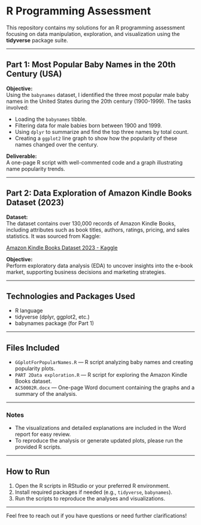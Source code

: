 # R Programming Assessment

This repository contains my solutions for an R programming assessment focusing on data manipulation, exploration, and visualization using the **tidyverse** package suite.

---

## Part 1: Most Popular Baby Names in the 20th Century (USA)

**Objective:**  
Using the `babynames` dataset, I identified the three most popular male baby names in the United States during the 20th century (1900-1999). The tasks involved:

- Loading the `babynames` tibble.
- Filtering data for male babies born between 1900 and 1999.
- Using `dplyr` to summarize and find the top three names by total count.
- Creating a `ggplot2` line graph to show how the popularity of these names changed over the century.

**Deliverable:**  
A one-page R script with well-commented code and a graph illustrating name popularity trends.

---

## Part 2: Data Exploration of Amazon Kindle Books Dataset (2023)

**Dataset:**  
The dataset contains over 130,000 records of Amazon Kindle Books, including attributes such as book titles, authors, ratings, pricing, and sales statistics. It was sourced from Kaggle:

[Amazon Kindle Books Dataset 2023 - Kaggle](https://www.kaggle.com/datasets/asaniczka/amazon-kindle-books-dataset-2023-130k-books/)

**Objective:**  
Perform exploratory data analysis (EDA) to uncover insights into the e-book market, supporting business decisions and marketing strategies.

---

## Technologies and Packages Used

- R language  
- tidyverse (dplyr, ggplot2, etc.)  
- babynames package (for Part 1)  

---

## Files Included

- `GGplotForPopularNames.R` — R script analyzing baby names and creating popularity plots.  
- `PART 2Data exploration.R` — R script for exploring the Amazon Kindle Books dataset.  
- `AC50002R.docx` — One-page Word document containing the graphs and a summary of the analysis.  

---

### Notes

- The visualizations and detailed explanations are included in the Word report for easy review.  
- To reproduce the analysis or generate updated plots, please run the provided R scripts.  

---

## How to Run

1. Open the R scripts in RStudio or your preferred R environment.  
2. Install required packages if needed (e.g., `tidyverse`, `babynames`).  
3. Run the scripts to reproduce the analyses and visualizations.

---

Feel free to reach out if you have questions or need further clarifications!
